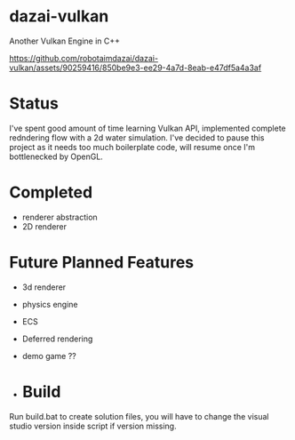 # dazai-vulkan
Another Vulkan Engine in C++


https://github.com/robotaimdazai/dazai-vulkan/assets/90259416/850be9e3-ee29-4a7d-8eab-e47df5a4a3af


# Status
I've spent good amount of time learning Vulkan API, implemented complete redndering flow with a 2d water simulation.
I've decided to pause this project as it needs too much boilerplate code, will resume once I'm bottlenecked by OpenGL.

# Completed
- renderer abstraction
- 2D renderer
# Future Planned Features
- 3d renderer
- physics engine
- ECS
- Deferred rendering
- demo game ??

- # Build
Run build.bat to create solution files, you will have to change the visual studio version inside script if version missing.

